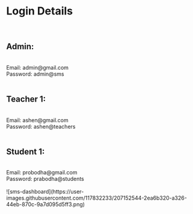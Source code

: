 <h1> Login Details </h1>
<br>
<h2> Admin: </h2><br>
Email: admin@gmail.com <br>
Password: admin@sms <br>
<br>
<h2> Teacher 1: </h2><br>
Email: ashen@gmail.com <br>
Password: ashen@teachers <br>
<br>
<h2> Student 1: </h2><br>
Email: probodha@gmail.com <br>
Password: prabodha@students <br>
<br>
![sms-dashboard](https://user-images.githubusercontent.com/117832233/207152544-2ea6b320-a326-44eb-870c-9a7d095d5ff3.png)
